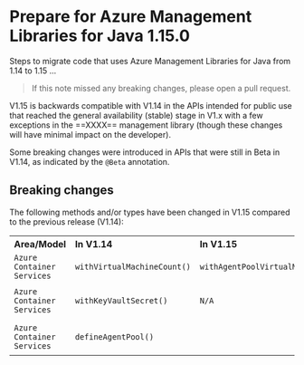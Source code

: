 # Prepare for Azure Management Libraries for Java 1.15.0 #

Steps to migrate code that uses Azure Management Libraries for Java from 1.14 to 1.15 ...

> If this note missed any breaking changes, please open a pull request.


V1.15 is backwards compatible with V1.14 in the APIs intended for public use that reached the general availability (stable) stage in V1.x with a few exceptions in the ==XXXX== management library (though these changes will have minimal impact on the developer). 

Some breaking changes were introduced in APIs that were still in Beta in V1.14, as indicated by the `@Beta` annotation.


## Breaking changes

The following methods and/or types have been changed in V1.15 compared to the previous release (V1.14):

<table>
  <tr>
    <th align=left>Area/Model</th>
    <th align=left>In V1.14</th>
    <th align=left>In V1.15</th>
    <th align=left>Remarks</th>
    <th align=left>Ref</th>
  </tr>
  <tr>
    <td><code>Azure Container Services</code></td>
    <td><code>withVirtualMachineCount()</code></td>
    <td><code>withAgentPoolVirtualMachineCount()</code></td>
    <td></td>
    <td><a href="https://github.com/Azure/azure-libraries-for-java/542">PR #542</a></td>
  </tr>
  <tr>
    <td><code>Azure Container Services</code></td>
    <td><code>withKeyVaultSecret()</code></td>
    <td><code>N/A</code></td>
    <td>Removed because the service does not expose it</td>
    <td><a href="https://github.com/Azure/azure-libraries-for-java/542">PR #542</a></td>
  </tr>
  <tr>
    <td><code>Azure Container Services</code></td>
    <td><code>defineAgentPool()</code></td>
    <td></td>
    <td>Re-ordered the definition flow to start with <code>withVirtualMachineSize()</code></td>
    <td><a href="https://github.com/Azure/azure-libraries-for-java/542">PR #542</a></td>
  </tr>
</table>

